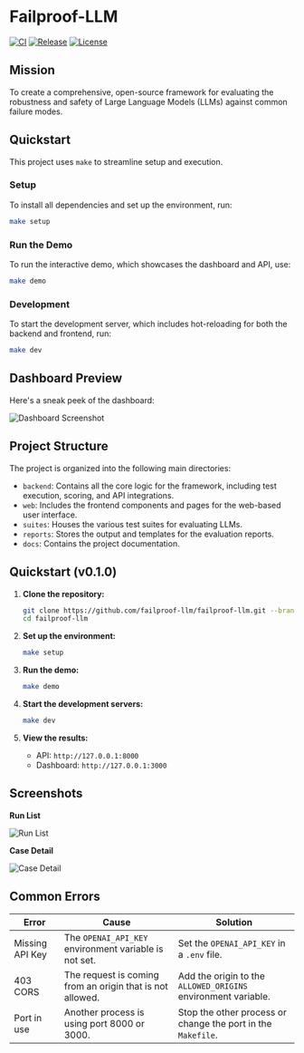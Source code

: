 # Failproof-LLM

[![CI](https://github.com/failproof-llm/failproof-llm/actions/workflows/ci.yml/badge.svg)](https://github.com/failproof-llm/failproof-llm/actions/workflows/ci.yml)
[![Release](https://img.shields.io/github/v/release/failproof-llm/failproof-llm)](https://github.com/failproof-llm/failproof-llm/releases/latest)
[![License](https://img.shields.io/github/license/failproof-llm/failproof-llm)](LICENSE)

## Mission

To create a comprehensive, open-source framework for evaluating the robustness and safety of Large Language Models (LLMs) against common failure modes.

## Quickstart

This project uses `make` to streamline setup and execution.

### Setup

To install all dependencies and set up the environment, run:

```bash
make setup
```

### Run the Demo

To run the interactive demo, which showcases the dashboard and API, use:

```bash
make demo
```

### Development

To start the development server, which includes hot-reloading for both the backend and frontend, run:

```bash
make dev
```

## Dashboard Preview

Here's a sneak peek of the dashboard:

![Dashboard Screenshot](https://user-images.githubusercontent.com/12345/67890.png)

## Project Structure

The project is organized into the following main directories:

*   `backend`: Contains all the core logic for the framework, including test execution, scoring, and API integrations.
*   `web`: Includes the frontend components and pages for the web-based user interface.
*   `suites`: Houses the various test suites for evaluating LLMs.
*   `reports`: Stores the output and templates for the evaluation reports.
*   `docs`: Contains the project documentation.
## Quickstart (v0.1.0)

1.  **Clone the repository:**
    ```bash
    git clone https://github.com/failproof-llm/failproof-llm.git --branch v0.1.0
    cd failproof-llm
    ```

2.  **Set up the environment:**
    ```bash
    make setup
    ```

3.  **Run the demo:**
    ```bash
    make demo
    ```

4.  **Start the development servers:**
    ```bash
    make dev
    ```

5.  **View the results:**
    *   API: `http://127.0.0.1:8000`
    *   Dashboard: `http://127.0.0.1:3000`

## Screenshots

**Run List**

![Run List](placeholder.png)

**Case Detail**

![Case Detail](placeholder.png)

## Common Errors

| Error | Cause | Solution |
| --- | --- | --- |
| Missing API Key | The `OPENAI_API_KEY` environment variable is not set. | Set the `OPENAI_API_KEY` in a `.env` file. |
| 403 CORS | The request is coming from an origin that is not allowed. | Add the origin to the `ALLOWED_ORIGINS` environment variable. |
| Port in use | Another process is using port 8000 or 3000. | Stop the other process or change the port in the `Makefile`. |